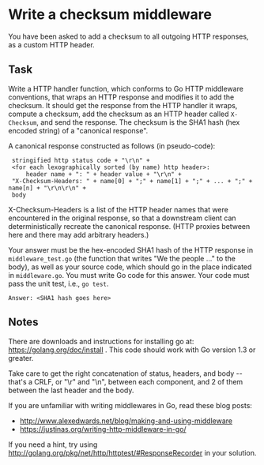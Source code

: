 Write a checksum middleware
===========================

You have been asked to add a checksum to all outgoing HTTP responses, as
a custom HTTP header.

Task
----

Write a HTTP handler function, which conforms to Go HTTP middleware conventions,
that wraps an HTTP response and modifies it to add the checksum.  It should get
the response from the HTTP handler it wraps, compute a checksum, add the
checksum as an HTTP header called `X-Checksum`, and send the response.
The checksum is the SHA1 hash (hex encoded string) of a "canonical response".

A canonical response constructed as follows (in pseudo-code):

     stringified http status code + "\r\n" +
     <for each lexographically sorted (by name) http header>:
         header name + ": " + header value + "\r\n" +
     "X-Checksum-Headers: " + name[0] + ";" + name[1] + ";" + ... + ";" + name[n] + "\r\n\r\n" +
     body

X-Checksum-Headers is a list of the HTTP header names that were encountered in
the original response, so that a downstream client can deterministically
recreate the canonical response. (HTTP proxies between here and there may add
arbitrary headers.)

Your answer must be the hex-encoded SHA1 hash of the HTTP response in
`middleware_test.go` (the function that writes "We the people ..." to the body),
as well as your source code, which should go in the place indicated in
`middleware.go`. You must write Go code for this answer. Your code must pass the
unit test, i.e., `go test`.

    Answer: <SHA1 hash goes here>

Notes
-----

There are downloads and instructions for installing go at:
https://golang.org/doc/install . This code should work with Go version 1.3 or
greater.

Take care to get the right concatenation of status, headers, and body -- that's
a CRLF, or "\r" and "\n", between each component, and 2 of them between the last
header and the body.

If you are unfamiliar with writing middlewares in Go, read these blog posts:

* http://www.alexedwards.net/blog/making-and-using-middleware
* https://justinas.org/writing-http-middleware-in-go/

If you need a hint, try using
http://golang.org/pkg/net/http/httptest/#ResponseRecorder in your solution.
